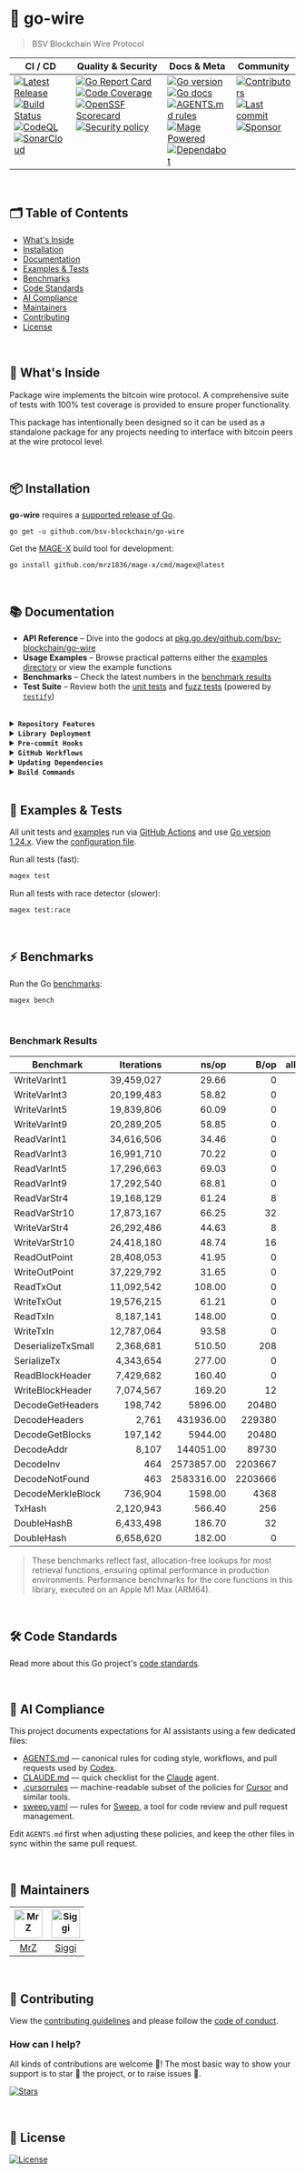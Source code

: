 # 🛜 go-wire
> BSV Blockchain Wire Protocol

<table>
  <thead>
    <tr>
      <th>CI&nbsp;/&nbsp;CD</th>
      <th>Quality&nbsp;&amp;&nbsp;Security</th>
      <th>Docs&nbsp;&amp;&nbsp;Meta</th>
      <th>Community</th>
    </tr>
  </thead>
  <tbody>
    <tr>
      <td valign="top" align="left">
        <a href="https://github.com/bsv-blockchain/go-wire/releases">
          <img src="https://img.shields.io/github/release-pre/bsv-blockchain/go-wire?logo=github&style=flat" alt="Latest Release">
        </a><br/>
        <a href="https://github.com/bsv-blockchain/go-wire/actions">
          <img src="https://img.shields.io/github/actions/workflow/status/bsv-blockchain/go-wire/fortress.yml?branch=master&logo=github&style=flat" alt="Build Status">
        </a><br/>
		<a href="https://github.com/bsv-blockchain/go-wire/actions">
          <img src="https://github.com/bsv-blockchain/go-wire/actions/workflows/codeql-analysis.yml/badge.svg?style=flat" alt="CodeQL">
        </a><br/>
		<a href="https://sonarcloud.io/project/overview?id=bsv-blockchain_go-wire">
          <img src="https://sonarcloud.io/api/project_badges/measure?project=bsv-blockchain_go-wire&metric=alert_status&style-flat" alt="SonarCloud">
        </a>
      </td>
      <td valign="top" align="left">
        <a href="https://goreportcard.com/report/github.com/bsv-blockchain/go-wire">
          <img src="https://goreportcard.com/badge/github.com/bsv-blockchain/go-wire?style=flat" alt="Go Report Card">
        </a><br/>
		<a href="https://codecov.io/gh/bsv-blockchain/go-wire/tree/master">
          <img src="https://codecov.io/gh/bsv-blockchain/go-wire/branch/master/graph/badge.svg?style=flat" alt="Code Coverage">
        </a><br/>
		<a href="https://scorecard.dev/viewer/?uri=github.com/bsv-blockchain/go-wire">
          <img src="https://api.scorecard.dev/projects/github.com/bsv-blockchain/go-wire/badge?logo=springsecurity&logoColor=white" alt="OpenSSF Scorecard">
        </a><br/>
		<a href=".github/SECURITY.md">
          <img src="https://img.shields.io/badge/security-policy-blue?style=flat&logo=springsecurity&logoColor=white" alt="Security policy">
        </a>
      </td>
      <td valign="top" align="left">
        <a href="https://golang.org/">
          <img src="https://img.shields.io/github/go-mod/go-version/bsv-blockchain/go-wire?style=flat" alt="Go version">
        </a><br/>
        <a href="https://pkg.go.dev/github.com/bsv-blockchain/go-wire?tab=doc">
          <img src="https://pkg.go.dev/badge/github.com/bsv-blockchain/go-wire.svg?style=flat" alt="Go docs">
        </a><br/>
        <a href=".github/AGENTS.md">
          <img src="https://img.shields.io/badge/AGENTS.md-found-40b814?style=flat&logo=openai" alt="AGENTS.md rules">
        </a><br/>
        <a href="https://magefile.org/">
          <img src="https://img.shields.io/badge/mage-powered-brightgreen?style=flat&logo=probot&logoColor=white" alt="Mage Powered">
        </a><br/>
		<a href=".github/dependabot.yml">
          <img src="https://img.shields.io/badge/dependencies-automatic-blue?logo=dependabot&style=flat" alt="Dependabot">
        </a>
      </td>
      <td valign="top" align="left">
        <a href="https://github.com/bsv-blockchain/go-wire/graphs/contributors">
          <img src="https://img.shields.io/github/contributors/bsv-blockchain/go-wire?style=flat&logo=contentful&logoColor=white" alt="Contributors">
        </a><br/>
		<a href="https://github.com/bsv-blockchain/go-wire/commits/master">
		  <img src="https://img.shields.io/github/last-commit/bsv-blockchain/go-wire?style=flat&logo=clockify&logoColor=white" alt="Last commit">
		</a><br/>
        <a href="https://github.com/sponsors/bsv-blockchain">
          <img src="https://img.shields.io/badge/sponsor-BSV-181717.svg?logo=github&style=flat" alt="Sponsor">
        </a>
      </td>
    </tr>
  </tbody>
</table>

<br/>

## 🗂️ Table of Contents
* [What's Inside](#-whats-inside)
* [Installation](#-installation)
* [Documentation](#-documentation)
* [Examples & Tests](#-examples--tests)
* [Benchmarks](#-benchmarks)
* [Code Standards](#-code-standards)
* [AI Compliance](#-ai-compliance)
* [Maintainers](#-maintainers)
* [Contributing](#-contributing)
* [License](#-license)

<br/>

## 🧩 What's Inside
Package wire implements the bitcoin wire protocol.  A comprehensive suite of
tests with 100% test coverage is provided to ensure proper functionality.

This package has intentionally been designed so it can be used as a standalone
package for any projects needing to interface with bitcoin peers at the wire
protocol level.

<br/>

## 📦 Installation

**go-wire** requires a [supported release of Go](https://golang.org/doc/devel/release.html#policy).
```shell script
go get -u github.com/bsv-blockchain/go-wire
```

Get the [MAGE-X](https://github.com/mrz1836/mage-x) build tool for development:
```shell script
go install github.com/mrz1836/mage-x/cmd/magex@latest
```

<br/>

## 📚 Documentation

- **API Reference** – Dive into the godocs at [pkg.go.dev/github.com/bsv-blockchain/go-wire](https://pkg.go.dev/github.com/bsv-blockchain/go-wire)
- **Usage Examples** – Browse practical patterns either the [examples directory](examples) or view the example functions
- **Benchmarks** – Check the latest numbers in the [benchmark results](#benchmark-results)
- **Test Suite** – Review both the [unit tests](common_test.go) and [fuzz tests](wire_fuzz_test.go) (powered by [`testify`](https://github.com/stretchr/testify))

<br/>

<details>
<summary><strong><code>Repository Features</code></strong></summary>
<br/>

* **Continuous Integration on Autopilot** with [GitHub Actions](https://github.com/features/actions) – every push is built, tested, and reported in minutes.
* **Pull‑Request Flow That Merges Itself** thanks to [auto‑merge](.github/workflows/auto-merge-on-approval.yml) and hands‑free [Dependabot auto‑merge](.github/workflows/dependabot-auto-merge.yml).
* **One‑Command Builds** powered by battle‑tested [MAGE-X](https://github.com/mrz1836/mage-x) targets for linting, testing, releases, and more.
* **First‑Class Dependency Management** using native [Go Modules](https://github.com/golang/go/wiki/Modules).
* **Uniform Code Style** via [gofumpt](https://github.com/mvdan/gofumpt) plus zero‑noise linting with [golangci‑lint](https://github.com/golangci/golangci-lint).
* **Confidence‑Boosting Tests** with [testify](https://github.com/stretchr/testify), the Go [race detector](https://blog.golang.org/race-detector), crystal‑clear [HTML coverage](https://blog.golang.org/cover) snapshots, and automatic uploads to [Codecov](https://codecov.io/).
* **Hands‑Free Releases** delivered by [GoReleaser](https://github.com/goreleaser/goreleaser) whenever you create a [new Tag](https://git-scm.com/book/en/v2/Git-Basics-Tagging).
* **Relentless Dependency & Vulnerability Scans** via [Dependabot](https://dependabot.com), [Nancy](https://github.com/sonatype-nexus-community/nancy) and [govulncheck](https://pkg.go.dev/golang.org/x/vuln/cmd/govulncheck).
* **Security Posture by Default** with [CodeQL](https://docs.github.com/en/github/finding-security-vulnerabilities-and-errors-in-your-code/about-code-scanning), [OpenSSF Scorecard](https://openssf.org) and secret‑leak detection via [gitleaks](https://github.com/gitleaks/gitleaks).
* **Automatic Syndication** to [pkg.go.dev](https://pkg.go.dev/) on every release for instant godoc visibility.
* **Polished Community Experience** using rich templates for [Issues & PRs](https://docs.github.com/en/communities/using-templates-to-encourage-useful-issues-and-pull-requests/configuring-issue-templates-for-your-repository).
* **All the Right Meta Files** (`LICENSE`, `CONTRIBUTING.md`, `CODE_OF_CONDUCT.md`, `SUPPORT.md`, `SECURITY.md`) pre‑filled and ready.
* **Code Ownership** clarified through a [CODEOWNERS](.github/CODEOWNERS) file, keeping reviews fast and focused.
* **Zero‑Noise Dev Environments** with tuned editor settings (`.editorconfig`) plus curated *ignore* files for [VS Code](.editorconfig), [Docker](.dockerignore), and [Git](.gitignore).
* **Label Sync Magic**: your repo labels stay in lock‑step with [.github/labels.yml](.github/labels.yml).
* **Friendly First PR Workflow** – newcomers get a warm welcome thanks to a dedicated [workflow](.github/workflows/pull-request-management.yml).
* **Standards‑Compliant Docs** adhering to the [standard‑readme](https://github.com/RichardLitt/standard-readme/blob/master/spec.md) spec.
* **Instant Cloud Workspaces** via [Gitpod](https://gitpod.io/) – spin up a fully configured dev environment with automatic linting and tests.
* **Out‑of‑the‑Box VS Code Happiness** with a preconfigured [Go](https://code.visualstudio.com/docs/languages/go) workspace and [`.vscode`](.vscode) folder with all the right settings.
* **Optional Release Broadcasts** to your community via [Slack](https://slack.com), [Discord](https://discord.com), or [Twitter](https://twitter.com) – plug in your webhook.
* **AI Compliance Playbook** – machine‑readable guidelines ([AGENTS.md](.github/AGENTS.md), [CLAUDE.md](.github/CLAUDE.md), [.cursorrules](.cursorrules), [sweep.yaml](.github/sweep.yaml)) keep ChatGPT, Claude, Cursor & Sweep aligned with your repo's rules.
* **Go-Pre-commit System** - [High-performance Go-native pre-commit hooks](https://github.com/mrz1836/go-pre-commit) with 17x faster execution—run the same formatting, linting, and tests before every commit, just like CI.
* **Zero Python Dependencies** - Pure Go implementation with environment-based configuration via [.env.base](.github/.env.base).
* **DevContainers for Instant Onboarding** – Launch a ready-to-code environment in seconds with [VS Code DevContainers](https://containers.dev/) and the included [.devcontainer.json](.devcontainer.json) config.

</details>

<details>
<summary><strong><code>Library Deployment</code></strong></summary>
<br/>

This project uses [goreleaser](https://github.com/goreleaser/goreleaser) for streamlined binary and library deployment to GitHub. To get started, install it via:

```bash
brew install goreleaser
```

The release process is defined in the [.goreleaser.yml](.goreleaser.yml) configuration file.


Then create and push a new Git tag using:

```bash
magex version:bump push=true bump=patch branch=master
```

This process ensures consistent, repeatable releases with properly versioned artifacts and citation metadata.

</details>

<details>
<summary><strong><code>Pre-commit Hooks</code></strong></summary>
<br/>

Set up the Go-Pre-commit System to run the same formatting, linting, and tests defined in [AGENTS.md](.github/AGENTS.md) before every commit:

```bash
go install github.com/mrz1836/go-pre-commit/cmd/go-pre-commit@latest
go-pre-commit install
```

The system is configured via [.env.base](.github/.env.base) and can be customized using also using [.env.custom](.github/.env.custom) and provides 17x faster execution than traditional Python-based pre-commit hooks. See the [complete documentation](http://github.com/mrz1836/go-pre-commit) for details.

</details>

<details>
<summary><strong><code>GitHub Workflows</code></strong></summary>
<br/>

### 🎛️ The Workflow Control Center

All GitHub Actions workflows in this repository are powered by a single configuration files – your one-stop shop for tweaking CI/CD behavior without touching a single YAML file! 🎯

**Configuration Files:**
- **[.env.base](.github/.env.base)** – Default configuration that works for most Go projects
- **[.env.custom](.github/.env.custom)** – Optional project-specific overrides

This magical file controls everything from:
- **⚙️ Go version matrix** (test on multiple versions or just one)
- **🏃 Runner selection** (Ubuntu or macOS, your wallet decides)
- **🔬 Feature toggles** (coverage, fuzzing, linting, race detection, benchmarks)
- **🛡️ Security tool versions** (gitleaks, nancy, govulncheck)
- **🤖 Auto-merge behaviors** (how aggressive should the bots be?)
- **🏷️ PR management rules** (size labels, auto-assignment, welcome messages)

<br/>

| Workflow Name                                                                      | Description                                                                                                            |
|------------------------------------------------------------------------------------|------------------------------------------------------------------------------------------------------------------------|
| [auto-merge-on-approval.yml](.github/workflows/auto-merge-on-approval.yml)         | Automatically merges PRs after approval and all required checks, following strict rules.                               |
| [codeql-analysis.yml](.github/workflows/codeql-analysis.yml)                       | Analyzes code for security vulnerabilities using [GitHub CodeQL](https://codeql.github.com/).                          |
| [dependabot-auto-merge.yml](.github/workflows/dependabot-auto-merge.yml)           | Automatically merges [Dependabot](https://github.com/dependabot) PRs that meet all requirements.                       |
| [fortress.yml](.github/workflows/fortress.yml)                                     | Runs the GoFortress security and testing workflow, including linting, testing, releasing, and vulnerability checks.    |
| [pull-request-management.yml](.github/workflows/pull-request-management.yml)       | Labels PRs by branch prefix, assigns a default user if none is assigned, and welcomes new contributors with a comment. |
| [scorecard.yml](.github/workflows/scorecard.yml)                                   | Runs [OpenSSF](https://openssf.org/) Scorecard to assess supply chain security.                                        |
| [stale.yml](.github/workflows/stale-check.yml)                                     | Warns about (and optionally closes) inactive issues and PRs on a schedule or manual trigger.                           |
| [sync-labels.yml](.github/workflows/sync-labels.yml)                               | Keeps GitHub labels in sync with the declarative manifest at [`.github/labels.yml`](./.github/labels.yml).             |

</details>

<details>
<summary><strong><code>Updating Dependencies</code></strong></summary>
<br/>

To update all dependencies (Go modules, linters, and related tools), run:

```bash
magex deps:update
```

This command ensures all dependencies are brought up to date in a single step, including Go modules and any tools managed by [MAGE-X](https://github.com/mrz1836/mage-x). It is the recommended way to keep your development environment and CI in sync with the latest versions.

</details>

<details>
<summary><strong><code>Build Commands</code></strong></summary>
<br/>

View all build commands

```bash script
magex help
```

</details>

<br/>

## 🧪 Examples & Tests

All unit tests and [examples](examples) run via [GitHub Actions](https://github.com/bsv-blockchain/go-bt/actions) and use [Go version 1.24.x](https://go.dev/doc/go1.24). View the [configuration file](.github/workflows/fortress.yml).

Run all tests (fast):

```bash script
magex test
```

Run all tests with race detector (slower):
```bash script
magex test:race
```

<br/>

## ⚡ Benchmarks

Run the Go [benchmarks](wire_benchmark_test.go):

```bash script
magex bench
```

<br/>

### Benchmark Results

| Benchmark          | Iterations |      ns/op |    B/op | allocs/op |
|--------------------|-----------:|-----------:|--------:|----------:|
| WriteVarInt1       | 39,459,027 |      29.66 |       0 |         0 |
| WriteVarInt3       | 20,199,483 |      58.82 |       0 |         0 |
| WriteVarInt5       | 19,839,806 |      60.09 |       0 |         0 |
| WriteVarInt9       | 20,289,205 |      58.85 |       0 |         0 |
| ReadVarInt1        | 34,616,506 |      34.46 |       0 |         0 |
| ReadVarInt3        | 16,991,710 |      70.22 |       0 |         0 |
| ReadVarInt5        | 17,296,663 |      69.03 |       0 |         0 |
| ReadVarInt9        | 17,292,540 |      68.81 |       0 |         0 |
| ReadVarStr4        | 19,168,129 |      61.24 |       8 |         2 |
| ReadVarStr10       | 17,873,167 |      66.25 |      32 |         2 |
| WriteVarStr4       | 26,292,486 |      44.63 |       8 |         1 |
| WriteVarStr10      | 24,418,180 |      48.74 |      16 |         1 |
| ReadOutPoint       | 28,408,053 |      41.95 |       0 |         0 |
| WriteOutPoint      | 37,229,792 |      31.65 |       0 |         0 |
| ReadTxOut          | 11,092,542 |     108.00 |       0 |         0 |
| WriteTxOut         | 19,576,215 |      61.21 |       0 |         0 |
| ReadTxIn           |  8,187,141 |     148.00 |       0 |         0 |
| WriteTxIn          | 12,787,064 |      93.58 |       0 |         0 |
| DeserializeTxSmall |  2,368,681 |     510.50 |     208 |         5 |
| SerializeTx        |  4,343,654 |     277.00 |       0 |         0 |
| ReadBlockHeader    |  7,429,682 |     160.40 |       0 |         0 |
| WriteBlockHeader   |  7,074,567 |     169.20 |      12 |         3 |
| DecodeGetHeaders   |    198,742 |    5896.00 |   20480 |         2 |
| DecodeHeaders      |      2,761 |  431936.00 |  229380 |         2 |
| DecodeGetBlocks    |    197,142 |    5944.00 |   20480 |         2 |
| DecodeAddr         |      8,107 |  144051.00 |   89730 |      1002 |
| DecodeInv          |        464 | 2573857.00 | 2203667 |         2 |
| DecodeNotFound     |        463 | 2583316.00 | 2203666 |         2 |
| DecodeMerkleBlock  |    736,904 |    1598.00 |    4368 |         3 |
| TxHash             |  2,120,943 |     566.40 |     256 |         2 |
| DoubleHashB        |  6,433,498 |     186.70 |      32 |         1 |
| DoubleHash         |  6,658,620 |     182.00 |       0 |         0 |

> These benchmarks reflect fast, allocation-free lookups for most retrieval functions, ensuring optimal performance in production environments.
> Performance benchmarks for the core functions in this library, executed on an Apple M1 Max (ARM64).

<br/>

## 🛠️ Code Standards
Read more about this Go project's [code standards](.github/CODE_STANDARDS.md).

<br/>

## 🤖 AI Compliance
This project documents expectations for AI assistants using a few dedicated files:

- [AGENTS.md](.github/AGENTS.md) — canonical rules for coding style, workflows, and pull requests used by [Codex](https://chatgpt.com/codex).
- [CLAUDE.md](.github/CLAUDE.md) — quick checklist for the [Claude](https://www.anthropic.com/product) agent.
- [.cursorrules](.cursorrules) — machine-readable subset of the policies for [Cursor](https://www.cursor.so/) and similar tools.
- [sweep.yaml](.github/sweep.yaml) — rules for [Sweep](https://github.com/sweepai/sweep), a tool for code review and pull request management.

Edit `AGENTS.md` first when adjusting these policies, and keep the other files in sync within the same pull request.

<br/>

## 👥 Maintainers
| [<img src="https://github.com/mrz1836.png" height="50" width="50" alt="MrZ" />](https://github.com/mrz1836) | [<img src="https://github.com/icellan.png" height="50" alt="Siggi" />](https://github.com/icellan) |
|:-----------------------------------------------------------------------------------------------------------:|:--------------------------------------------------------------------------------------------------:|
|                                      [MrZ](https://github.com/mrz1836)                                      |                                [Siggi](https://github.com/icellan)                                 |

<br/>

## 🤝 Contributing
View the [contributing guidelines](.github/CONTRIBUTING.md) and please follow the [code of conduct](.github/CODE_OF_CONDUCT.md).

### How can I help?
All kinds of contributions are welcome :raised_hands:!
The most basic way to show your support is to star :star2: the project, or to raise issues :speech_balloon:.

[![Stars](https://img.shields.io/github/stars/bsv-blockchain/go-wire?label=Please%20like%20us&style=social&v=1)](https://github.com/bsv-blockchain/go-wire/stargazers)

<br/>

## 📝 License

[![License](https://img.shields.io/github/license/bsv-blockchain/go-wire.svg?style=flat&v=1)](LICENSE)
